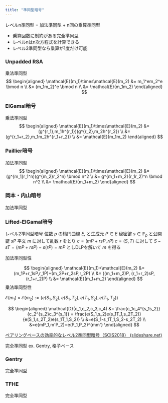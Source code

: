 ```yaml
---
title: "準同型暗号"
---
```


レベルn準同型 = 加法準同型 + n回の乗算準同型
- 乗算回数に制約がある完全準同型
- レベルnはn次方程式を計算できる
- レベル2準同型なら乗算が1度だけ可能

### Unpadded RSA
乗法準同型
$$
\begin{aligned}
\mathcal{E}(m_1)\times\mathcal{E}(m_2) &= m_1^em_2^e \bmod n \\
&= (m_1m_2)^e \bmod n \\
&= \mathcal{E}(m_1m_2)
\end{aligned}
$$

### ElGamal暗号
乗法準同型
$$
\begin{aligned}
\mathcal{E}(m_1)\times\mathcal{E}(m_2) &= (g^{r_1},m_1h^{r_1})(g^{r_2},m_2h^{r_2}) \\
&= (g^{r_1+r_2},m_1m_2h^{r_1+r_2}) \\
&= \mathcal{E}(m_1m_2)
\end{aligned}
$$
### Paillier暗号
加法準同型
$$
\begin{aligned}
\mathcal{E}(m_1)\times\mathcal{E}(m_2) &= (g^{m_1}r_1^n)(g^{m_2}r_2^n) \bmod n^2 \\
&= g^{m_1+m_2}(r_1r_2)^n \bmod n^2 \\
&= \mathcal{E}(m_1+m_2)
\end{aligned}
$$
### 岡本・内山暗号
加法準同型

### Lifted-ElGamal暗号
レベル2準同型暗号
位数 $p$ の楕円曲線 $E$, と生成元 $P\in E$
秘密鍵 $s\in\mathbb{F}_p$ と公開鍵 $sP$
平文 $m$ に対して乱数 $r$ をとり $c=(mP+rsP, rP)$
$c = (S, T)$ に対して $S-sT = (mP+rsP)-s(rP)=mP$ としDLPを解いて $m$ を得る

加法準同型性

$$
\begin{aligned}
\mathcal{E}(m_1)+\mathcal{E}(m_2) &= (m_1P+r_1sP,r_1P)+(m_2P+r_2sP,r_2P) \\
&= ((m_1+m_2)P, (r_1+r_2)sP, (r_1+r_2)P) \\
&= \mathcal{E}(m_1+m_2)
\end{aligned}
$$
乗法準同型性

$\mathcal{E}(m_1)\times\mathcal{E}(m_2) := (e(S_1, S_2), e(S_1, T_2), e(T_1, S_2), e(T_1, T_2))$

$$
\begin{aligned}
\mathcal{D}(c_1,c_2,c_3,c_4) &= \frac{c_1c_4^{s_1s_2}}{c_2^{s_2}c_3^{s_1}} = \frac{e(S_1,s_2)e(s_1T_1,s_2T_2)}{e(S_1,s_2T_2)e(s_1T_1,S_2)} \\
&=e(S_1-s_1T_1,S_2-s_2T_2) \\
&=e(mP_1,m'P_2)=e(P_1,P_2)^{mm'}
\end{aligned}
$$


[ペアリングベースの効率的なレベル2準同型暗号（SCIS2018） (slideshare.net)](https://www.slideshare.net/herumi/2scis2018?next_slideshow=86572957)


完全準同型 ex. Gentry, 格子ベース
### Gentry
完全準同型
### TFHE
完全準同型
